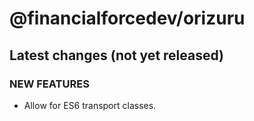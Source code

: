 # @financialforcedev/orizuru

## Latest changes (not yet released)

### NEW FEATURES

- Allow for ES6 transport classes.
